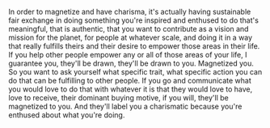  In order to magnetize and have charisma, it's actually having sustainable fair exchange in doing something you're inspired and enthused to do that's meaningful, that is authentic, that you want to contribute as a vision and mission for the planet, for people at whatever scale, and doing it in a way that really fulfills theirs and their desire to empower those areas in their life. If you help other people empower any or all of those areas of your life, I guarantee you, they'll be drawn, they'll be drawn to you. Magnetized you. So you want to ask yourself what specific trait, what specific action you can do that can be fulfilling to other people. If you go and communicate what you would love to do that with whatever it is that they would love to have, love to receive, their dominant buying motive, if you will, they'll be magnetized to you. And they'll label you a charismatic because you're enthused about what you're doing.